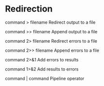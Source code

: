 # Redirection

  command >  filename      Redirect output to a file

  command >> filename      Append output to a file

  command 2> filename      Redirect errors to a file

  command 2>> filename     Append errors to a file

  command 2>&1         Add errors to results

  command 1>&2         Add results to errors

  command | command    Pipeline operator
